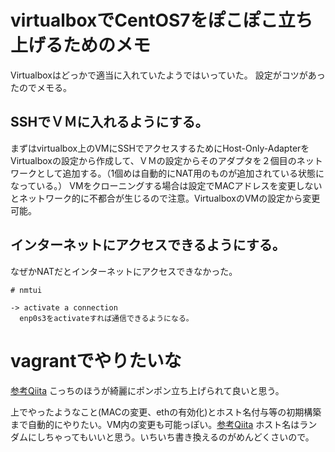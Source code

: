 # virtualboxでCentOS7をぽこぽこ立ち上げるためのメモ

Virtualboxはどっかで適当に入れていたようではいっていた。
設定がコツがあったのでメモる。

## SSHでＶＭに入れるようにする。
まずはvirtualbox上のVMにSSHでアクセスするためにHost-Only-AdapterをVirtualboxの設定から作成して、ＶＭの設定からそのアダプタを２個目のネットワークとして追加する。（1個めは自動的にNAT用のものが追加されている状態になっている。）
VMをクローニングする場合は設定でMACアドレスを変更しないとネットワーク的に不都合が生じるので注意。VirtualboxのVMの設定から変更可能。

## インターネットにアクセスできるようにする。
なぜかNATだとインターネットにアクセスできなかった。

```
# nmtui

-> activate a connection
  enp0s3をactivateすれば通信できるようになる。
```

# vagrantでやりたいな
[参考Qiita](http://qiita.com/ozawan/items/160728f7c6b10c73b97e)
こっちのほうが綺麗にポンポン立ち上げられて良いと思う。

上でやったようなこと(MACの変更、ethの有効化)とホスト名付与等の初期構築まで自動的にやりたい。VM内の変更も可能っぽい。[参考Qiita](http://qiita.com/murachi1208/items/00c3c2fe51763a6535f8)
ホスト名はランダムにしちゃってもいいと思う。いちいち書き換えるのがめんどくさいので。
